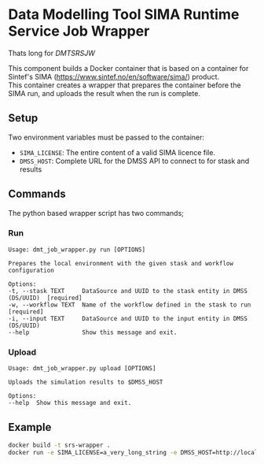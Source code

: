 # Data Modelling Tool SIMA Runtime Service Job Wrapper

Thats long for _DMTSRSJW_

This component builds a Docker container that is based on a container for Sintef's SIMA (https://www.sintef.no/en/software/sima/) product.  
This container creates a wrapper that prepares the container before the SIMA run, and uploads the result when the run is complete.

## Setup
Two environment variables must be passed to the container:  
* `SIMA_LICENSE`: The entire content of a valid SIMA licence file.  
* `DMSS_HOST`: Complete URL for the DMSS API to connect to for stask and results

## Commands
The python based wrapper script has two commands;

### Run

```text
Usage: dmt_job_wrapper.py run [OPTIONS]

Prepares the local environment with the given stask and workflow
configuration

Options:
-t, --stask TEXT     DataSource and UUID to the stask entity in DMSS
(DS/UUID)  [required]
-w, --workflow TEXT  Name of the workflow defined in the stask to run
[required]
-i, --input TEXT     DataSource and UUID to the input entity in DMSS
(DS/UUID)
--help               Show this message and exit.
```

### Upload

```text
Usage: dmt_job_wrapper.py upload [OPTIONS]

Uploads the simulation results to $DMSS_HOST

Options:
--help  Show this message and exit.
```

## Example

```bash
docker build -t srs-wrapper .
docker run -e SIMA_LICENSE=a_very_long_string -e DMSS_HOST=http://localhost:5000 srs-wrapper run --stask=DemoDS/8ec0d646-907c-4eba-9e65-24106236d61c --workflow=wave_180
```